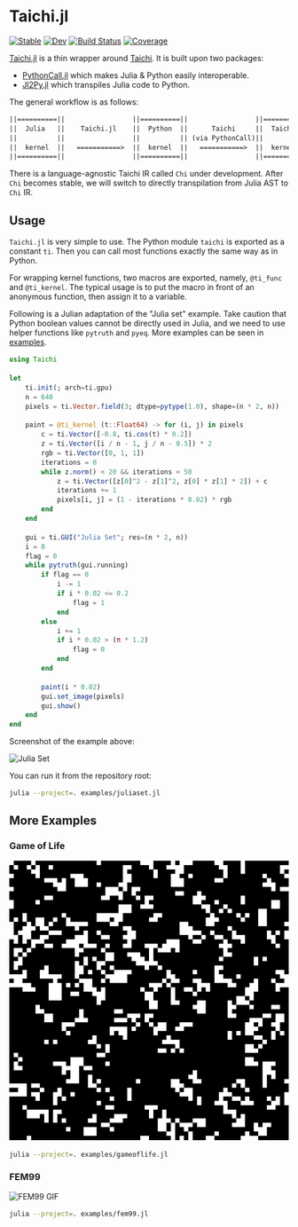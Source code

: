 # Taichi.jl

[![Stable](https://img.shields.io/badge/docs-stable-blue.svg)](https://lucifer1004.github.io/Taichi.jl/stable/)
[![Dev](https://img.shields.io/badge/docs-dev-blue.svg)](https://lucifer1004.github.io/Taichi.jl/dev/)
[![Build Status](https://github.com/lucifer1004/Taichi.jl/actions/workflows/CI.yml/badge.svg?branch=main)](https://github.com/lucifer1004/Taichi.jl/actions/workflows/CI.yml?query=branch%3Amain)
[![Coverage](https://codecov.io/gh/lucifer1004/Taichi.jl/branch/main/graph/badge.svg)](https://codecov.io/gh/lucifer1004/Taichi.jl)

[Taichi.jl](https://github.com/lucifer1004/Taichi.jl) is a thin wrapper around [Taichi](https://www.taichi-lang.org/). It is built upon two packages:

- [PythonCall.jl](https://github.com/cjdoris/PythonCall.jl) which makes Julia & Python easily interoperable.
- [Jl2Py.jl](https://github.com/lucifer1004/Jl2Py.jl) which transpiles Julia code to Python.

The general workflow is as follows:

```txt
||==========||                 ||==========||                 ||==========||
||  Julia   ||    Taichi.jl    ||  Python  ||      Taichi     ||  Taichi  ||
||          ||                 ||          || (via PythonCall)||          ||
||  kernel  ||   ===========>  ||  kernel  ||   ===========>  ||  kernel  ||
||==========||                 ||==========||                 ||==========||
```

There is a language-agnostic Taichi IR called `Chi` under development. After `Chi` becomes stable, we will switch to directly transpilation from Julia AST to `Chi` IR.

## Usage

`Taichi.jl` is very simple to use. The Python module `taichi` is exported as a constant `ti`. Then you can call most functions exactly the same way as in Python.

For wrapping kernel functions, two macros are exported, namely, `@ti_func` and `@ti_kernel`. The typical usage is to put the macro in front of an anonymous function, then assign it to a variable.

Following is a Julian adaptation of the "Julia set" example. Take caution that Python boolean values cannot be directly used in Julia, and we need to use helper functions like `pytruth` and `pyeq`. More examples can be seen in [examples](https://github.com/lucifer1004/Taichi.jl/tree/main/examples).

```julia
using Taichi

let
    ti.init(; arch=ti.gpu)
    n = 640
    pixels = ti.Vector.field(3; dtype=pytype(1.0), shape=(n * 2, n))

    paint = @ti_kernel (t::Float64) -> for (i, j) in pixels
        c = ti.Vector([-0.8, ti.cos(t) * 0.2])
        z = ti.Vector([i / n - 1, j / n - 0.5]) * 2
        rgb = ti.Vector([0, 1, 1])
        iterations = 0
        while z.norm() < 20 && iterations < 50
            z = ti.Vector([z[0]^2 - z[1]^2, z[0] * z[1] * 2]) + c
            iterations += 1
            pixels[i, j] = (1 - iterations * 0.02) * rgb
        end
    end

    gui = ti.GUI("Julia Set"; res=(n * 2, n))
    i = 0
    flag = 0
    while pytruth(gui.running)
        if flag == 0
            i -= 1
            if i * 0.02 <= 0.2
                flag = 1
            end
        else
            i += 1
            if i * 0.02 > (π * 1.2)
                flag = 0
            end
        end

        paint(i * 0.02)
        gui.set_image(pixels)
        gui.show()
    end
end
```

Screenshot of the example above:

![Julia Set](./gif/juliaset.gif)

You can run it from the repository root:

```bash
julia --project=. examples/juliaset.jl
```

## More Examples

### Game of Life

![Game of Life GIF](gif/gameoflife.gif)

```bash
julia --project=. examples/gameoflife.jl
```

### FEM99

![FEM99 GIF](gif/fem99.gif)

```bash
julia --project=. examples/fem99.jl
```

